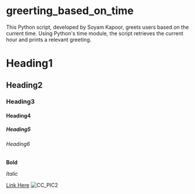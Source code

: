 # greerting_based_on_time
This Python script, developed by Soyam Kapoor, greets users based on the current time. Using Python's time module, the script retrieves the current hour and prints a relevant greeting. 

# Heading1
## Heading2
### Heading3
#### Heading4
##### Heading5
###### Heading6

**Bold**

*Italic*


[Link Here](https://github.com/) 
![CC_PIC2](https://github.com/user-attachments/assets/df3c18b0-0c6f-467b-a168-578df5c7ace6)
